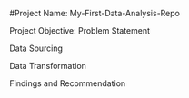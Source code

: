 #Project Name: My-First-Data-Analysis-Repo

Project Objective: Problem Statement

Data Sourcing

Data Transformation

Findings and Recommendation
